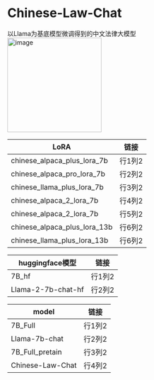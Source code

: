 # Chinese-Law-Chat
以Llama为基底模型微调得到的中文法律大模型
<img width="213" alt="image" src="https://github.com/yangyuhanga/Chinese-Law-Chat/assets/131662288/668f55e3-7a3e-4dde-843c-054ea130bf91">

| LoRA   | 链接   |
|-------|-------|
| chinese_alpaca_plus_lora_7b | 行1列2 |
| chinese_alpaca_pro_lora_7b | 行2列2 |
| chinese_llama_plus_lora_7b | 行3列2 |
| chinese_alpaca_2_lora_7b | 行4列2 |
| chinese_alpaca_2_lora_7b | 行5列2 |
| chinese_alpaca_plus_lora_13b | 行6列2 |
| chinese_llama_plus_lora_13b | 行6列2 |

| huggingface模型   | 链接   |
|-------|-------|
| 7B_hf | 行1列2 |
| Llama-2-7b-chat-hf | 行2列2 |

| model   | 链接   |
|-------|-------|
| 7B_Full | 行1列2 |
| Llama-7b-chat | 行2列2 |
| 7B_Full_pretain | 行3列2 |
| Chinese-Law-Chat | 行4列2 |
